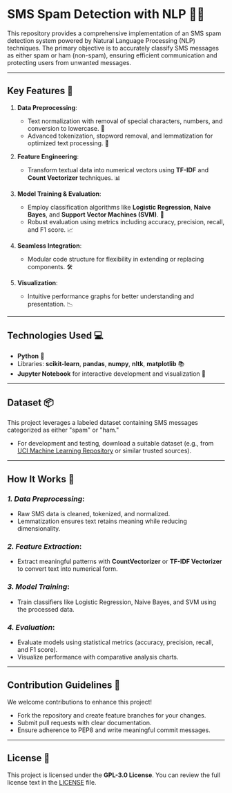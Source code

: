 # SMS Spam Detection with NLP 🚫📩  

This repository provides a comprehensive implementation of an SMS spam detection system powered by Natural Language Processing (NLP) techniques. The primary objective is to accurately classify SMS messages as either spam or ham (non-spam), ensuring efficient communication and protecting users from unwanted messages.  

---

## Key Features 🌟  

1. **Data Preprocessing**:  
   - Text normalization with removal of special characters, numbers, and conversion to lowercase. 🔧  
   - Advanced tokenization, stopword removal, and lemmatization for optimized text processing. 🧹  

2. **Feature Engineering**:  
   - Transform textual data into numerical vectors using **TF-IDF** and **Count Vectorizer** techniques. 📊  

3. **Model Training & Evaluation**:  
   - Employ classification algorithms like **Logistic Regression**, **Naive Bayes**, and **Support Vector Machines (SVM)**. 🤖  
   - Robust evaluation using metrics including accuracy, precision, recall, and F1 score. 📈  

4. **Seamless Integration**:  
   - Modular code structure for flexibility in extending or replacing components. 🛠️  

5. **Visualization**:  
   - Intuitive performance graphs for better understanding and presentation. 📉  

---

## Technologies Used 💻  

- **Python** 🐍  
- Libraries: **scikit-learn**, **pandas**, **numpy**, **nltk**, **matplotlib** 📚  
- **Jupyter Notebook** for interactive development and visualization 📓  

---

## Dataset 📦  

This project leverages a labeled dataset containing SMS messages categorized as either "spam" or "ham."  
- For development and testing, download a suitable dataset (e.g., from [UCI Machine Learning Repository](https://archive.ics.uci.edu/ml/index.php) or similar trusted sources).  

---

## How It Works 🚀  

### *1. Data Preprocessing*:  
   - Raw SMS data is cleaned, tokenized, and normalized.  
   - Lemmatization ensures text retains meaning while reducing dimensionality.  

### *2. Feature Extraction*:  
   - Extract meaningful patterns with **CountVectorizer** or **TF-IDF Vectorizer** to convert text into numerical form.  

### *3. Model Training*:  
   - Train classifiers like Logistic Regression, Naive Bayes, and SVM using the processed data.  

### *4. Evaluation*:  
   - Evaluate models using statistical metrics (accuracy, precision, recall, and F1 score).  
   - Visualize performance with comparative analysis charts.  

---

## Contribution Guidelines 🤝  

We welcome contributions to enhance this project!  
- Fork the repository and create feature branches for your changes.  
- Submit pull requests with clear documentation.  
- Ensure adherence to PEP8 and write meaningful commit messages.  

---

## License 📄  

This project is licensed under the **GPL-3.0 License**. You can review the full license text in the [LICENSE](LICENSE) file.  
